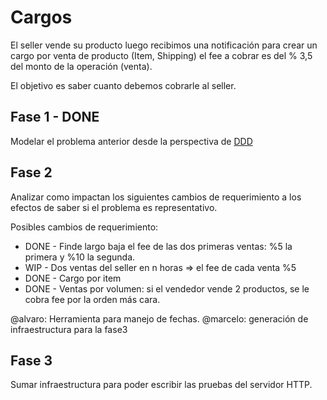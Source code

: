 # Cargos

El seller vende su producto luego recibimos una notificación para crear un cargo por venta de producto (Item, Shipping) el fee a cobrar es del % 3,5 del monto de la operación (venta).

El objetivo es saber cuanto debemos cobrarle al seller.

## Fase 1 - DONE

Modelar el problema anterior desde la perspectiva de [DDD](https://en.wikipedia.org/wiki/Domain-driven_design)

## Fase 2 

Analizar como impactan los siguientes cambios de requerimiento a los efectos de saber si el problema es representativo.

Posibles cambios de requerimiento:
- DONE - Finde largo baja el fee de las dos primeras ventas: %5 la primera y %10 la segunda.
- WIP - Dos ventas del seller en n horas => el fee de cada venta %5  
- DONE - Cargo por item 
- DONE - Ventas por volumen: si el vendedor vende 2 productos, se le cobra fee por la orden más cara.

@alvaro: Herramienta para manejo de fechas.
@marcelo: generación de infraestructura para la fase3

## Fase 3

Sumar infraestructura para poder escribir las pruebas del servidor HTTP.

